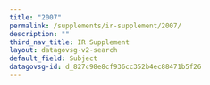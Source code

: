 ```yaml
---
title: "2007"
permalink: /supplements/ir-supplement/2007/
description: ""
third_nav_title: IR Supplement
layout: datagovsg-v2-search
default_field: Subject
datagovsg-id: d_827c98e8cf936cc352b4ec88471b5f26
---
```

